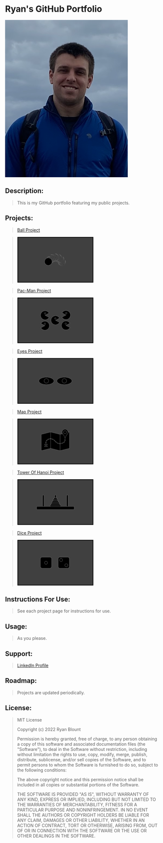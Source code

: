 # Ryan's GitHub Portfolio

![Portfolio Picture](Images/Portfolio-Picture.png "Portfolio Picture")
<!-- <img src="Images/Portfolio-Picture.png" alt="Portfolio Project" width="1000" height="600"> -->

## Description:

> This is my GitHub portfolio featuring my public projects.

## Projects:

> [Ball Project](https://github.com/RyanBlount-2/ball-project)  

> <a href="https://github.com/RyanBlount-2/ball-project"><img src="Images/Ball-Image.png" alt="Ball Project" width="250" height="150"></a>

> [Pac-Man Project](https://github.com/RyanBlount-2/pac-man-project)  

> <a href="https://github.com/RyanBlount-2/pac-man-project"><img src="Images/Pac-Man-Image.png" alt="Pac-Man Project" width="250" height="150"></a>

> [Eyes Project](https://github.com/RyanBlount-2/eyes-project)  

> <a href="https://github.com/RyanBlount-2/eyes-project"><img src="Images/Eyes-Image.png" alt="Eyes Project" width="250" height="150"></a>

> [Map Project](https://github.com/RyanBlount-2/map-project)  

> <a href="https://github.com/RyanBlount-2/map-project"><img src="Images/Map-Image.png" alt="Map Project" width="250" height="150"></a>

> [Tower Of Hanoi Project](https://github.com/RyanBlount-2/tower-of-hanoi-project)  

> <a href="https://github.com/RyanBlount-2/tower-of-hanoi-project"><img src="Images/Tower-Of-Hanoi-Image.png" alt="Tower Of Hanoi Project" width="250" height="150"></a>

> [Dice Project](https://github.com/RyanBlount-2/dice-project)  

> <a href="https://github.com/RyanBlount-2/dice-project"><img src="Images/Dice-Image.png" alt="Dice Project" width="250" height="150"></a>

## Instructions For Use:

> See each project page for instructions for use.

## Usage:

> As you please.

## Support:

> [LinkedIn Profile](https://linkedin.com/in/ryanblount2)  

## Roadmap:

> Projects are updated periodically.

## License:
> MIT License
>
> Copyright (c) 2022 Ryan Blount
>
> Permission is hereby granted, free of charge, to any person obtaining a copy
> of this software and associated documentation files (the "Software"), to deal
> in the Software without restriction, including without limitation the rights
> to use, copy, modify, merge, publish, distribute, sublicense, and/or sell
> copies of the Software, and to permit persons to whom the Software is
> furnished to do so, subject to the following conditions:
>
> The above copyright notice and this permission notice shall be included in all
> copies or substantial portions of the Software.
>
> THE SOFTWARE IS PROVIDED "AS IS", WITHOUT WARRANTY OF ANY KIND, EXPRESS OR
> IMPLIED, INCLUDING BUT NOT LIMITED TO THE WARRANTIES OF MERCHANTABILITY,
> FITNESS FOR A PARTICULAR PURPOSE AND NONINFRINGEMENT. IN NO EVENT SHALL THE
> AUTHORS OR COPYRIGHT HOLDERS BE LIABLE FOR ANY CLAIM, DAMAGES OR OTHER
> LIABILITY, WHETHER IN AN ACTION OF CONTRACT, TORT OR OTHERWISE, ARISING FROM,
> OUT OF OR IN CONNECTION WITH THE SOFTWARE OR THE USE OR OTHER DEALINGS IN THE
> SOFTWARE.
